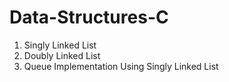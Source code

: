 # Data-Structures-C
1. Singly Linked List
2. Doubly Linked List
3. Queue Implementation Using Singly Linked List
